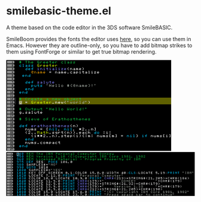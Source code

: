 # smilebasic-theme.el
A theme based on the code editor in the 3DS software SmileBASIC.

SmileBoom provides the fonts the editor uses [here](http://smilebasic.com/en/supplements/), so you can use them in Emacs. However they are outline-only, so you have to add bitmap strikes to them using FontForge or similar to get true bitmap rendering.

![Screenshot](https://raw.githubusercontent.com/Ruin0x11/smilebasic-theme.el/master/scrot1.png)
![Screenshot](https://raw.githubusercontent.com/Ruin0x11/smilebasic-theme.el/master/scrot2.png)
